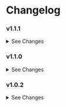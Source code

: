 # Changelog

### v1.1.1

<details><summary>See Changes</summary>

- [Issue #9](https://github.com/lsmarsden/bubble-card-modules/issues/9): Fixed default formatting of numeric states in text templates to default to 2 decimal places.

</details>

### v1.1.0

<details><summary>See Changes</summary>

- Added support for colours to be resolved using `var(--my-custom-variable)` in all ✨DER colour fields.

</details>

### v1.0.2

<details><summary>See Changes</summary>

- Fixed issue with orbs/shine not being removed when conditions become false.

</details>
